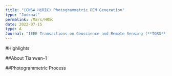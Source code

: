 ```yaml
---
title: "(CNSA HiRIC) Photogrammetric DEM Generation"
type: "Journal"
permalink: /Mars/HRSC
date: 2022-07-15
type: A
Journal: "IEEE Transactions on Geoscience and Remote Sensing (**TGRS**)"
---
```


#Highlights

##About Tianwen-1

##Photogrammetric Process

